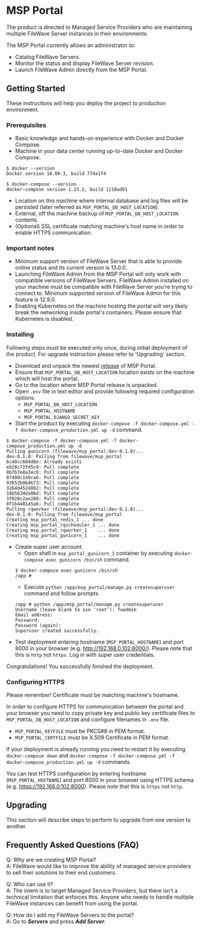 # MSP Portal

The product is directed to Managed Service Providers who are maintaining multiple FileWave Server instances in their environments.

The MSP Portal currently allows an administrator to:
* Catalog FileWave Servers.
* Monitor the status and display FileWave Server revision.
* Launch FileWave Admin directly from the MSP Portal.

## Getting Started

These instructions will help you deploy the project to production environment.

### Prerequisites

* Basic knowledge and hands-on experience with Docker and Docker Compose.
* Machine in your data center running up-to-date Docker and Docker Compose.
```
$ docker --version
Docker version 18.09.3, build 774a1f4

$ docker-compose --version
docker-compose version 1.23.2, build 1110ad01
```
* Location on this machine where internal database and log files will be persisted (later referred as `MSP_PORTAL_DB_HOST_LOCATION`).
* External, off the machine backup of `MSP_PORTAL_DB_HOST_LOCATION` contents.
* (Optional) SSL certificate matching machine's host name in order to enable HTTPS communication.

### Important notes
* Minimum support version of FileWave Server that is able to provide online status and its current version is 13.0.0.
* Launching FileWave Admin from the MSP Portal will only work with compatible versions of FileWave Servers. FileWave Admin installed on your machine must be compatible with FileWave Server you're trying to connect to. Minimum supported version of FileWave Admin for this feature is 12.9.0.
* Enabling Kubernetes on the machine hosting the portal will very likely break the networking inside portal's containers. Please ensure that Kubernetes is disabled.

### Installing

Following steps must be executed only once, during initial deployment of the product. For upgrade instruction please refer to 'Upgrading' section.

* Download and unpack the newest [release](https://github.com/fw-dev/msp_portal/releases) of MSP Portal.
* Ensure that `MSP_PORTAL_DB_HOST_LOCATION` location exists on the machine which will host the portal.
* Go to the location where MSP Portal release is unpacked.
* Open `.env` file in text editor and provide following required configuration options.
  * `MSP_PORTAL_DB_HOST_LOCATION`
  * `MSP_PORTAL_HOSTNAME`
  * `MSP_PORTAL_DJANGO_SECRET_KEY`
* Start the product by executing `docker-compose -f docker-compose.yml -f docker-compose_production.yml up -d` command.
```
$ docker-compose -f docker-compose.yml -f docker-compose_production.yml up -d
Pulling gunicorn (filewave/msp_portal:dev-0.1.0)...
dev-0.1.0: Pulling from filewave/msp_portal
6c40cc604d8e: Already exists
eb28c72fd5c9: Pull complete
8b7b7e8a3ec6: Pull complete
07400c149ca6: Pull complete
93b52b0b4673: Pull complete
3264d4524802: Pull complete
18b563dda86d: Pull complete
3f028c2ae280: Pull complete
8f1b448145a6: Pull complete
Pulling rqworker (filewave/msp_portal:dev-0.1.0)...
dev-0.1.0: Pulling from filewave/msp_portal
Creating msp_portal_redis_1 ... done
Creating msp_portal_rqscheduler_1 ... done
Creating msp_portal_rqworker_1    ... done
Creating msp_portal_gunicorn_1    ... done
```
* Create super user account.
  * Open shell in `msp_portal_gunicorn_1` container by executing `docker-compose exec gunicorn /bin/sh` command.
  ```
  $ docker-compose exec gunicorn /bin/sh
  /app #
  ```
  * Execute `python /app/msp_portal/manage.py createsuperuser` command and follow prompts.
  ```
  /app # python /app/msp_portal/manage.py createsuperuser
  Username (leave blank to use 'root'): fwadmin
  Email address:
  Password:
  Password (again):
  Superuser created successfully.
  ```
* Test deployment entering hostname (`MSP_PORTAL_HOSTNAME`) and port 8000 in your browser (e.g. http://192.168.0.102:8000/). Please note that this is `http` not `https`. Log in with super user credentials.

Congratulations! You successfully finished the deployment.

### Configuring HTTPS

Please remember! Certificate must be matching machine's hostname.

In order to configure HTTPS for communication between the portal and your browser you need to copy private key and public key certificate files to `MSP_PORTAL_DB_HOST_LOCATION` and configure filenames in `.env` file.
* `MSP_PORTAL_KEYFILE` must be PKCS#8 in PEM format.
* `MSP_PORTAL_CERTFILE` must be X.509 Certificate in PEM format.

If your deployment is already running you need to restart it by executing `docker-compose down` and `docker-compose -f docker-compose.yml -f docker-compose_production.yml up -d` commands.

You can test HTTPS configuration by entering hostname (`MSP_PORTAL_HOSTNAME`) and port 8000 in your browser using HTTPS schema (e.g. https://192.168.0.102:8000). Please note that this is `https` not `http`.

## Upgrading

This section will describe steps to perform to upgrade from one version to another.

## Frequently Asked Questions (FAQ)
Q: Why are we creating MSP Portal?  
A: FileWave would like to improve the ability of managed service providers to sell their solutions to their end customers.

Q: Who can use it?  
A: The intent is to target Managed Service Providers, but there isn’t a technical limitation that enforces this. Anyone who needs to handle multiple FileWave instances can benefit from using the portal.

Q: How do I add my FileWave Servers to the portal?  
A: Go to **_Servers_** and press **_Add Server_**.
